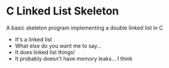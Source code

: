 # C Linked List Skeleton
 A basic skeleton program implementing a double linked list in C
* It's a linked list
* What else do you want me to say... 
* It does linked list things!
* It probably doesn't have memory leaks... I think

